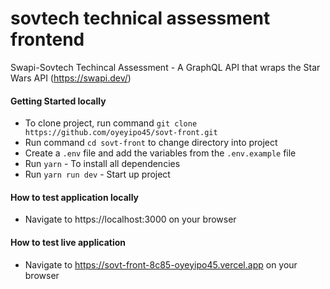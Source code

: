 # sovtech technical assessment frontend
 Swapi-Sovtech Techincal Assessment - 
A GraphQL API that wraps the Star Wars API (https://swapi.dev/)

#### Getting Started locally
-  To clone project, run command `git clone https://github.com/oyeyipo45/sovt-front.git`
-  Run command `cd sovt-front` to change directory into project
-  Create a `.env`  file and add the variables from the `.env.example` file
-  Run `yarn` -  To install all dependencies
-  Run `yarn run dev` - Start up project

#### How to test application locally 
-  Navigate to https://localhost:3000 on your browser

#### How to test live application
-  Navigate to https://sovt-front-8c85-oyeyipo45.vercel.app on your browser

